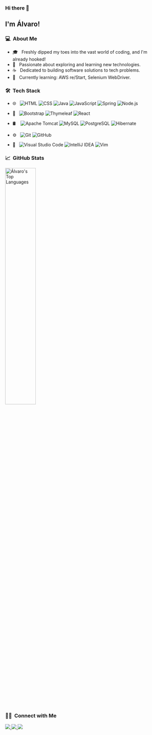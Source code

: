 ### Hi there 👋

<h2>I'm Álvaro!</h2>

<h3> 💻 &nbsp;About Me </h3>

- 🎓 &nbsp; Freshly dipped my toes into the vast world of coding, and I'm already hooked!
- 🚀 &nbsp; Passionate about exploring and learning new technologies.
- ☕ &nbsp; Dedicated to building software solutions to tech problems.
- 🌱 &nbsp; Currently learning: AWS re/Start, Selenium WebDriver.

<h3> 🛠 &nbsp;Tech Stack</h3>

- 🌐 &nbsp;
  ![HTML](https://img.shields.io/badge/-HTML-333333?style=flat&logo=HTML5)
  ![CSS](https://img.shields.io/badge/-CSS-333333?style=flat&logo=CSS3&logoColor=1572B6)
  ![Java](https://img.shields.io/badge/Java-333333?style=flat&logo=openjdk&logoColor=yellow)
  ![JavaScript](https://img.shields.io/badge/-JavaScript-333333?style=flat&logo=javascript)
  ![Spring](https://img.shields.io/badge/-Spring-333333?style=flat&logo=spring)
  ![Node.js](https://img.shields.io/badge/-Node.js-333333?style=flat&logo=node.js)

 - 🧰 &nbsp;
  ![Bootstrap](https://img.shields.io/badge/-Bootstrap-333333?style=flat&logo=bootstrap&logoColor=563D7C)
  ![Thymeleaf](https://img.shields.io/badge/Thymeleaf-333333?style=flat&logo=Thymeleaf&logoColor=green)
  ![React](https://img.shields.io/badge/-React-333333?style=flat&logo=react)

- 🛢 &nbsp;
  &nbsp;![Apache Tomcat](https://img.shields.io/badge/Apache%20Tomcat-333333?style=flat&logo=apache-tomcat&logoColor=white)
  ![MySQL](https://img.shields.io/badge/-MySQL-333333?style=flat&logo=mysql)
  ![PostgreSQL](https://img.shields.io/badge/-PostgreSQL-333333?style=flat&logo=postgresql)
  ![Hibernate](https://img.shields.io/badge/Hibernate-333333?style=flat&logo=Hibernate&logoColor=white)
  

- ⚙️ &nbsp;
  ![Git](https://img.shields.io/badge/-Git-333333?style=flat&logo=git)
  ![GitHub](https://img.shields.io/badge/-GitHub-333333?style=flat&logo=github)

- 🔧 &nbsp;
  ![Visual Studio Code](https://img.shields.io/badge/-Visual%20Studio%20Code-333333?style=flat&logo=visual-studio-code&logoColor=007ACC)
  ![IntelliJ IDEA](https://img.shields.io/badge/IntelliJIDEA-333333?style=flat&logo=intellij-idea)
  ![Vim](https://img.shields.io/badge/VIM-333333?style=flat&logo=vim&logoColor=white)

<h3> 📈 &nbsp;GitHub Stats</h3>

<div>
  <img src="https://github-readme-stats.vercel.app/api/top-langs/?username=AlvaroMyGit&layout=compact&theme=radical" alt="Álvaro's Top Languages" style="width: 44%;"/>
</div>




<h3> 🤝🏻 &nbsp;Connect with Me </h3>

<p align="left">
  <a href="https://www.linkedin.com/in/alvaro-afp-mendes/">
    <img src="https://img.shields.io/badge/-LinkedIn-0077B5?style=flat&logo=Linkedin&logoColor=white"/>
  </a>
  <a href="mailto:alvaro.afp.mendes@gmail.com">
  <img src="https://img.shields.io/badge/Gmail-EA4335?style=flat&logo=gmail&logoColor=white"/>
</a>
 <a href="https://discord.com/users/195011052805554179">
  <img src="https://img.shields.io/badge/Discord-5865F2?style=flat&logo=discord&logoColor=white"/>
</a>


<!---
AlvaroMyGit/AlvaroMyGit is a ✨ special ✨ repository because its `README.md` (this file) appears on your GitHub profile.
You can click the Preview link to take a look at your changes.
--->
